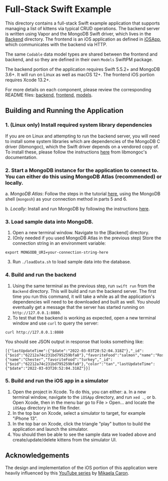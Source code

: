 # Full-Stack Swift Example

This directory contains a full-stack Swift example application that supports managing a list of kittens via typical CRUD operations. The backend server is written using Vapor and the MongoDB Swift driver, which lives in the [Backend](./Backend) directory. The frontend is an iOS application as defined in [iOSApp](./iOSApp), which communicates with the backend via HTTP. 

The same `Codable` data model types are shared between the frontend and backend, and so they are defined in their own `Models` SwiftPM package.

The backend portion of the application requires Swift 5.5.2+ and MongoDB 3.6+. It will run on Linux as well as macOS 12+. The frontend iOS portion requires Xcode 13.2+.

For more details on each component, please review the corresponding README files: [backend](./Backend/README.md), [frontend](./iOSApp/README.md), [models](./Models/README.md).

## Building and Running the Application

### 1. (Linux only) Install required system library dependencies
If you are on Linux and attempting to run the backend server, you will need to install some system libraries which are dependencies of the MongoDB C driver (libmongoc), which the Swift driver depends on a vendored copy of. To install these, please follow the instructions [here](http://mongoc.org/libmongoc/current/installing.html#prerequisites-for-libmongoc) from libmongoc's documentation.

### 2. Start a MongoDB instance for the application to connect to. You can either do this using MongoDB Atlas (recommended) or locally.
a. *MongoDB Atlas*: Follow the steps in the tutorial [here](https://docs.atlas.mongodb.com/getting-started/), using the MongoDB shell (`mongosh`) as your connection method in parts 5 and 6.

b. *Locally*: Install and run MongoDB by following the instructions [here](https://docs.mongodb.com/manual/administration/install-community/).

### 3. Load sample data into MongoDB.
1. Open a new terminal window. Navigate to the [Backend] directory.
2. (Only needed if you used MongoDB Atlas in the previous step) Store the connection string in an environment variable:
```
export MONGODB_URI=your-connection-string-here
```
3. Run `./loadData.sh` to load sample data into the database.

### 4. Build and run the backend
1. Using the same terminal as the previous step, run `swift run` from the `Backend` directory. This will build and run the backend server. The first time you run this command, it will take a while as all the application's dependencies will need to be downloaded and built as well. You should eventually get a message that the server has started running on `http://127.0.0.1:8080`.
2. To test that the backend is working as expected, open a new terminal window and use `curl`  to query the server:
```
curl http://127.0.0.1:8080
```

You should see JSON output in response that looks something like:
```
[{"lastUpdateTime":{"$date":"2022-03-03T20:52:04.318Z"},"_id":{"$oid":"62212a74c231bd795259bfa8"},"favoriteFood":"salmon","name":"Roscoe","color":"orange"},{"name":"Chester","favoriteFood":"turkey","_id":{"$oid":"62212a74c231bd795259bfa9"},"color":"tan","lastUpdateTime":{"$date":"2022-03-03T20:52:04.318Z"}}]
```

### 5. Build and run the iOS app in a simulator
1. Open the project in Xcode. To do this, you can either:
    a. In a new terminal window, navigate to the `iOSApp` directory, and run `xed .`, or
    b. Open Xcode, then in the menu bar go to File > Open... and locate the `iOSApp` directory in the file finder.
2. In the top bar on Xcode, select a simulator to target, for example "iPhone 13".
3. In the top bar on Xcode, click the triangle "play" button to build the application and launch the simulator.
4. You should then be able to see the sample data we loaded above and create/update/delete kittens from the simulator UI.

## Acknowledgements
The design and implementation of the iOS portion of this application were heavily influenced by this [YouTube series](https://www.youtube.com/playlist?list=PLMRqhzcHGw1Z7xNnqS_yUNm1k9dvq-HbM) by [Mikaela Caron](https://github.com/mikaelacaron).
